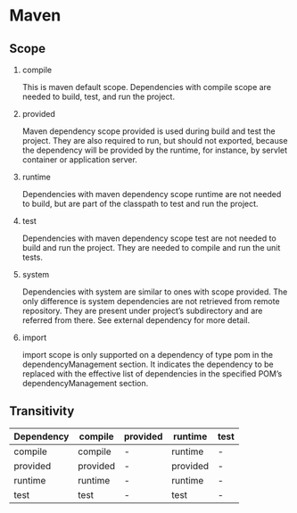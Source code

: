 # Maven

## Scope

1. compile

	This is maven default scope. Dependencies with compile scope are needed to build, test, and run the project.

2. provided

	Maven dependency scope provided is used during build and test the project. They are also required to run, but should not exported, because the dependency will be provided by the runtime, for instance, by servlet container or application server.

3. runtime

	Dependencies with maven dependency scope runtime are not needed to build, but are part of the classpath to test and run the project.

4. test

	Dependencies with maven dependency scope test are not needed to build and run the project. They are needed to compile and run the unit tests.

5. system

	Dependencies with system are similar to ones with scope provided. The only difference is system dependencies are not retrieved from remote repository. They are present under project’s subdirectory and are referred from there. See external dependency for more detail.

6. import

	import scope is only supported on a dependency of type pom in the dependencyManagement section. It indicates the dependency to be replaced with the effective list of dependencies in the specified POM’s dependencyManagement section.
	
## Transitivity

| Dependency | compile | provided | runtime | test |
| --- | --- | --- | --- | --- |
| compile | compile | - | runtime | - |
| provided | provided | - | provided | - |
| runtime | runtime | - | runtime | - |
| test | test | - | test | - |



